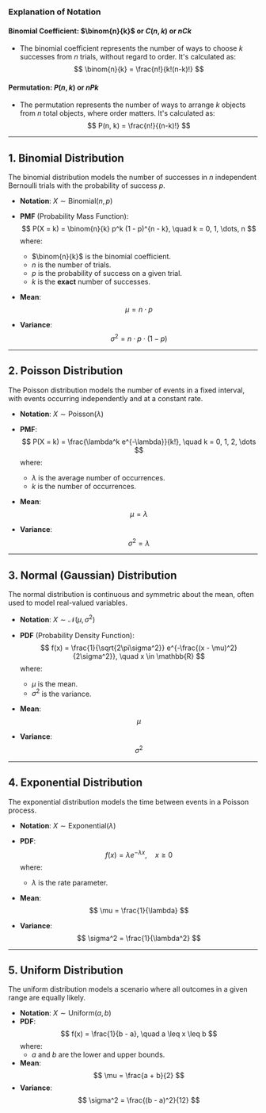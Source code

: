 ### Explanation of Notation

#### **Binomial Coefficient**: $\binom{n}{k}$ or $C(n, k)$ or $nCk$
- The binomial coefficient represents the number of ways to choose $k$ successes from $n$ trials, without regard to order. It's calculated as:
  $$ \binom{n}{k} = \frac{n!}{k!(n-k)!} $$
#### **Permutation**: $P(n, k)$ or $nPk$
- The permutation represents the number of ways to arrange $k$ objects from $n$ total objects, where order matters. It's calculated as:
$$ P(n, k) = \frac{n!}{(n-k)!} $$
---
## 1. **Binomial Distribution**
The binomial distribution models the number of successes in $n$ independent Bernoulli trials with the probability of success $p$.
- **Notation**: $X \sim \text{Binomial}(n, p)$
- **PMF** (Probability Mass Function):
  $$ P(X = k) = \binom{n}{k} p^k (1 - p)^{n - k}, \quad k = 0, 1, \dots, n $$
  where:
  - $\binom{n}{k}$ is the binomial coefficient.
  - $n$ is the number of trials.
  - $p$ is the probability of success on a given trial.
  - $k$ is the **exact** number of successes.

- **Mean**:
$$ \mu = n \cdot p $$
- **Variance**:
  $$ \sigma^2 = n \cdot p \cdot (1 - p) $$
---
## 2. **Poisson Distribution**
The Poisson distribution models the number of events in a fixed interval, with events occurring independently and at a constant rate.
- **Notation**: $X \sim \text{Poisson}(\lambda)$
- **PMF**:
  $$ P(X = k) = \frac{\lambda^k e^{-\lambda}}{k!}, \quad k = 0, 1, 2, \dots $$
  where:
  - $\lambda$ is the average number of occurrences.
  - $k$ is the number of occurrences.

- **Mean**:
$$ \mu = \lambda $$
- **Variance**:
$$ \sigma^2 = \lambda $$
---
## 3. **Normal (Gaussian) Distribution**
The normal distribution is continuous and symmetric about the mean, often used to model real-valued variables.
- **Notation**: $X \sim \mathcal{N}(\mu, \sigma^2)$
- **PDF** (Probability Density Function):
  $$ f(x) = \frac{1}{\sqrt{2\pi\sigma^2}} e^{-\frac{(x - \mu)^2}{2\sigma^2}}, \quad x \in \mathbb{R} $$
  where:
  - $\mu$ is the mean.
  - $\sigma^2$ is the variance.

- **Mean**:
$$ \mu $$
- **Variance**:
$$ \sigma^2 $$
---
## 4. **Exponential Distribution**
The exponential distribution models the time between events in a Poisson process.
- **Notation**: $X \sim \text{Exponential}(\lambda)$
- **PDF**:
  $$ f(x) = \lambda e^{-\lambda x}, \quad x \geq 0 $$
  where:
  - $\lambda$ is the rate parameter.

- **Mean**:
$$ \mu = \frac{1}{\lambda} $$
- **Variance**:
$$ \sigma^2 = \frac{1}{\lambda^2} $$
---
## 5. **Uniform Distribution**
The uniform distribution models a scenario where all outcomes in a given range are equally likely.
- **Notation**: $X \sim \text{Uniform}(a, b)$
- **PDF**:
  $$ f(x) = \frac{1}{b - a}, \quad a \leq x \leq b $$
  where:
  - $a$ and $b$ are the lower and upper bounds.
- **Mean**:
$$ \mu = \frac{a + b}{2} $$
- **Variance**:
$$ \sigma^2 = \frac{(b - a)^2}{12} $$
